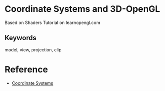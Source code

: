 # Coordinate Systems and 3D-OpenGL

Based on Shaders Tutorial on learnopengl.com

## Keywords
model, view, projection, clip

# Reference
* [Coordinate Systems](https://learnopengl.com/Getting-started/Coordinate-Systems)
